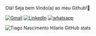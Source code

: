 Olá! Seja bem Vindo(a) ao meu Github!👋 

[![Gmail](https://img.shields.io/badge/Gmail-D14836?style=for-the-badge&logo=gmail&logoColor=white)](tnhhilario@gmail.com)
[![LinkedIn](https://img.shields.io/badge/LinkedIn-0077B5?style=for-the-badge&logo=linkedin&logoColor=white )](https://linkedin.com/in/tiago-nascimento-hilario)
[![whatsapp]( https://img.shields.io/badge/WhatsApp-25D366?style=for-the-badge&logo=whatsapp&logoColor=white)](https://api.whatsapp.com/send?phone=5521982425617)

![Tiago Nascimento Hilario GitHub stats](https://github-readme-stats.vercel.app/api?username=Tiago-Nascimento-Hilario&show_icons=true&theme=dracula)

